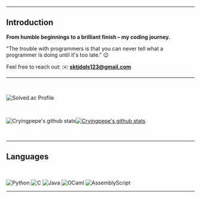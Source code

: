 
---

## **Introduction**

**From humble beginnings to a brilliant finish – my coding journey.**

"The trouble with programmers is that you can never tell what a programmer is doing until it's too late." 😉

Feel free to reach out: ✉️ **sktjdqls123@gmail.com**

---

<br/>

![Solved.ac Profile](http://mazassumnida.wtf/api/v2/generate_badge?boj=cryingpepe)

<br/>

![Cryingpepe's github stats](https://github-readme-stats.vercel.app/api?username=Cryingpepe&show_icons=true)[![Cryingpepe's github stats](https://github-readme-stats.vercel.app/api/top-langs/?username=Cryingpepe&show_icons=true&hide_border=true&title_color=004386&icon_color=004386&layout=compact)](https://github.com/Cryingpepe)

<br/>

---

## **Languages**

<br/>

![Python](https://img.shields.io/badge/python-3670A0?style=for-the-badge&logo=python&logoColor=ffdd54)
![C](https://img.shields.io/badge/c-%2300599C.svg?style=for-the-badge&logo=c&logoColor=white)
![Java](https://img.shields.io/badge/java-%23ED8B00.svg?style=for-the-badge&logo=openjdk&logoColor=white)
![OCaml](https://img.shields.io/badge/OCaml-%23E98407.svg?style=for-the-badge&logo=ocaml&logoColor=white)
![AssemblyScript](https://img.shields.io/badge/assembly%20script-%23000000.svg?style=for-the-badge&logo=assemblyscript&logoColor=white)

---
